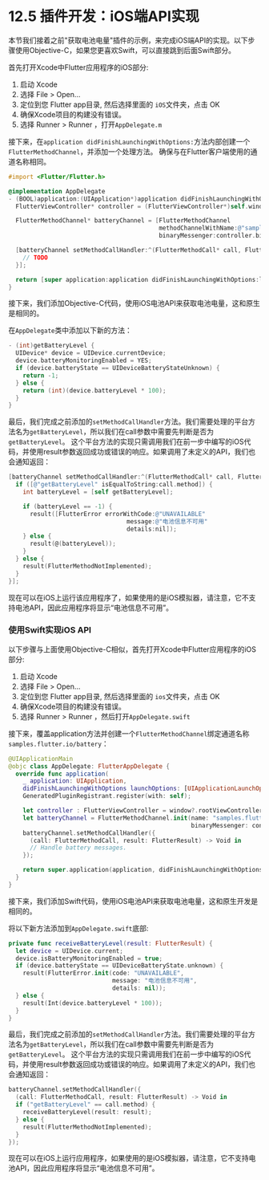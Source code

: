 # 12.5 插件开发：iOS端API实现

本节我们接着之前"获取电池电量"插件的示例，来完成iOS端API的实现。以下步骤使用Objective-C，如果您更喜欢Swift，可以直接跳到后面Swift部分。

首先打开Xcode中Flutter应用程序的iOS部分:

1. 启动 Xcode
2. 选择 File > Open…
3. 定位到您 Flutter app目录, 然后选择里面的 `iOS`文件夹，点击 OK
4. 确保Xcode项目的构建没有错误。
5. 选择 Runner > Runner ，打开`AppDelegate.m`

接下来，在`application didFinishLaunchingWithOptions:`方法内部创建一个`FlutterMethodChannel`，并添加一个处理方法。 确保与在Flutter客户端使用的通道名称相同。

```objectivec
#import <Flutter/Flutter.h>

@implementation AppDelegate
- (BOOL)application:(UIApplication*)application didFinishLaunchingWithOptions:(NSDictionary*)launchOptions {
  FlutterViewController* controller = (FlutterViewController*)self.window.rootViewController;

  FlutterMethodChannel* batteryChannel = [FlutterMethodChannel
                                          methodChannelWithName:@"samples.flutter.io/battery"
                                          binaryMessenger:controller.binaryMessenger];

  [batteryChannel setMethodCallHandler:^(FlutterMethodCall* call, FlutterResult result) {
    // TODO
  }];

  return [super application:application didFinishLaunchingWithOptions:launchOptions];
}
```

接下来，我们添加Objective-C代码，使用iOS电池API来获取电池电量，这和原生是相同的。

在`AppDelegate`类中添加以下新的方法：

```objectivec
- (int)getBatteryLevel {
  UIDevice* device = UIDevice.currentDevice;
  device.batteryMonitoringEnabled = YES;
  if (device.batteryState == UIDeviceBatteryStateUnknown) {
    return -1;
  } else {
    return (int)(device.batteryLevel * 100);
  }
}
```

最后，我们完成之前添加的`setMethodCallHandler`方法。我们需要处理的平台方法名为`getBatteryLevel`，所以我们在call参数中需要先判断是否为`getBatteryLevel`。 这个平台方法的实现只需调用我们在前一步中编写的iOS代码，并使用result参数返回成功或错误的响应。如果调用了未定义的API，我们也会通知返回：

```objectivec
[batteryChannel setMethodCallHandler:^(FlutterMethodCall* call, FlutterResult result) {
  if ([@"getBatteryLevel" isEqualToString:call.method]) {
    int batteryLevel = [self getBatteryLevel];

    if (batteryLevel == -1) {
      result([FlutterError errorWithCode:@"UNAVAILABLE"
                                 message:@"电池信息不可用"
                                 details:nil]);
    } else {
      result(@(batteryLevel));
    }
  } else {
    result(FlutterMethodNotImplemented);
  }
}];
```

现在可以在iOS上运行该应用程序了，如果使用的是iOS模拟器，请注意，它不支持电池API，因此应用程序将显示“电池信息不可用”。

### 使用Swift实现iOS API

以下步骤与上面使用Objective-C相似，首先打开Xcode中Flutter应用程序的iOS部分:

1. 启动 Xcode
2. 选择 File > Open…
3. 定位到您 Flutter app目录, 然后选择里面的 `ios`文件夹，点击 OK
4. 确保Xcode项目的构建没有错误。
5. 选择 Runner > Runner ，然后打开`AppDelegate.swift`

接下来，覆盖application方法并创建一个`FlutterMethodChannel`绑定通道名称`samples.flutter.io/battery`：

```swift
@UIApplicationMain
@objc class AppDelegate: FlutterAppDelegate {
  override func application(
    _ application: UIApplication,
    didFinishLaunchingWithOptions launchOptions: [UIApplicationLaunchOptionsKey: Any]?) -> Bool {
    GeneratedPluginRegistrant.register(with: self);

    let controller : FlutterViewController = window?.rootViewController as! FlutterViewController;
    let batteryChannel = FlutterMethodChannel.init(name: "samples.flutter.io/battery",
                                                   binaryMessenger: controller.binaryMessenger);
    batteryChannel.setMethodCallHandler({
      (call: FlutterMethodCall, result: FlutterResult) -> Void in
      // Handle battery messages.
    });

    return super.application(application, didFinishLaunchingWithOptions: launchOptions);
  }
}
```

接下来，我们添加Swift代码，使用iOS电池API来获取电池电量，这和原生开发是相同的。

将以下新方法添加到`AppDelegate.swift`底部:

```swift
private func receiveBatteryLevel(result: FlutterResult) {
  let device = UIDevice.current;
  device.isBatteryMonitoringEnabled = true;
  if (device.batteryState == UIDeviceBatteryState.unknown) {
    result(FlutterError.init(code: "UNAVAILABLE",
                             message: "电池信息不可用",
                             details: nil));
  } else {
    result(Int(device.batteryLevel * 100));
  }
}
```

最后，我们完成之前添加的`setMethodCallHandler`方法。我们需要处理的平台方法名为`getBatteryLevel`，所以我们在call参数中需要先判断是否为`getBatteryLevel`。 这个平台方法的实现只需调用我们在前一步中编写的iOS代码，并使用result参数返回成功或错误的响应。如果调用了未定义的API，我们也会通知返回：

```swift
batteryChannel.setMethodCallHandler({
  (call: FlutterMethodCall, result: FlutterResult) -> Void in
  if ("getBatteryLevel" == call.method) {
    receiveBatteryLevel(result: result);
  } else {
    result(FlutterMethodNotImplemented);
  }
});
```

现在可以在iOS上运行应用程序，如果使用的是iOS模拟器，请注意，它不支持电池API，因此应用程序将显示“电池信息不可用”。
